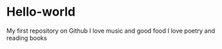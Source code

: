 # Hello-world
My first repository on Github
I love music and good food
I love poetry and reading books
